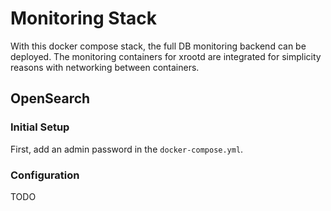 # Monitoring Stack
With this docker compose stack, the full DB monitoring backend can be deployed.
The monitoring containers for xrootd are integrated for simplicity reasons with networking between containers.

## OpenSearch

### Initial Setup
First, add an admin password in the `docker-compose.yml`.

### Configuration
TODO
